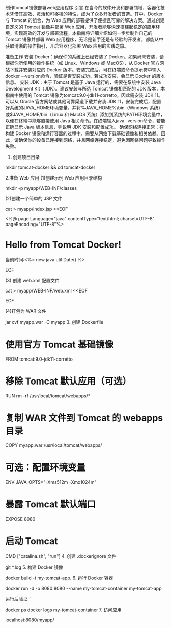 制作tomcat镜像部署web应用程序
引言
在当今的软件开发和部署领域，容器化技术凭借其高效、灵活和可移植的特性，成为了众多开发者的首选。其中，Docker 与 Tomcat 的组合，为 Web 应用的部署提供了便捷且可靠的解决方案。通过创建自定义的 Tomcat 镜像并部署 Web 应用，开发者能够快速搭建起稳定的应用环境，实现高效的开发与部署流程。本指南将详细介绍如何一步步制作自己的 Tomcat 镜像并部署 Web 应用程序，无论是新手还是有经验的开发者，都能从中获取清晰的操作指引，开启容器化部署 Web 应用的实践之旅。

准备工作
安装 Docker：确保你的系统上已经安装了 Docker。如果尚未安装，请根据你所使用的操作系统（如 Linux、Windows 或 MacOS），从 Docker 官方网站下载并安装对应的 Docker 版本。安装完成后，可在终端或命令提示符中输入docker --version命令，验证是否安装成功。若成功安装，会显示 Docker 的版本信息。
安装 JDK：由于 Tomcat 是基于 Java 运行的，需要在系统中安装 Java Development Kit（JDK）。建议安装与所选 Tomcat 镜像相匹配的 JDK 版本，本指南中使用的 Tomcat 镜像为tomcat:9.0-jdk11-corretto，因此需安装 JDK 11。可以从 Oracle 官方网站或其他可靠渠道下载并安装 JDK 11，安装完成后，配置好系统的JAVA_HOME环境变量，并将%JAVA_HOME%\bin（Windows 系统）或$JAVA_HOME/bin（Linux 和 MacOS 系统）添加到系统的PATH环境变量中，以便在终端中能够直接使用 Java 相关命令。在终端输入java -version命令，若能正确显示 Java 版本信息，则说明 JDK 安装和配置成功。
确保网络连接正常：在构建 Docker 镜像和运行容器的过程中，需要从网络下载基础镜像和相关依赖。因此，请确保你的设备已连接到网络，并且网络连接稳定，避免因网络问题导致操作失败。
1. 创建项目目录

mkdir tomcat-docker && cd tomcat-docker

2.准备 Web 应用
(1)创建示例 Web 应用目录结构

mkdir -p myapp/WEB-INF/classes

(2)创建一个简单的 JSP 文件

cat > myapp/index.jsp <<EOF

<%@ page Language="java" contentType="text/html; charset=UTF-8" pageEncoding="UTF-8"%>
<!DOCTYPE html>
<html>
<head>
<title>Hello World</title>
</head>
<body>
<h1>Hello from Tomcat Docker!</h1>
<p>当前时间:<%= new java.util.Date() %></p>
</body>
</html>
EOF

(3) 创建 web.xml 配置文件

cat > myapp/WEB-INF/web.xml <<EOF

<?xml version="1.0" encoding="UTF-8"?>
<web-app xmlns="http://xmlns.jcp.org/xml/ns/javaee"
xmlns:xsi="http://www.w3.org/2001/XMLSchema-instance"
xsi:schemaLocation="http://xmlns.jcp.org/xml/ns/javaee http://xmlns.jcp.org/xml/ns/javaee/web-app_4_0.xsd"
version="4.0">
</web-app>
EOF

(4)打包为 WAR 文件

jar cvf myapp.war -C myapp
3. 创建 Dockerfile

# 使用官方 Tomcat 基础镜像
FROM tomcat:9.0-jdk11-corretto
# 移除 Tomcat 默认应用（可选）
RUN rm -rf /usr/local/tomcat/webapps/*
# 复制 WAR 文件到 Tomcat 的 webapps 目录
COPY myapp.war /usr/local/tomcat/webapps/
# 可选：配置环境变量
ENV JAVA_OPTS="-Xms512m -Xmx1024m"
# 暴露 Tomcat 默认端口
EXPOSE 8080
# 启动 Tomcat
CMD ["catalina.sh", "run"]
4. 创建 .dockerignore 文件

git
*.log
5. 构建 Docker 镜像

docker build -t my-tomcat-app.
6. 运行 Docker 容器

docker run -d -p 8080:8080 --name my-tomcat-container my-tomcat-app


运行后验证：

docker ps
docker logs my-tomcat-container
7. 访问应用

localhost:8080/myapp/
